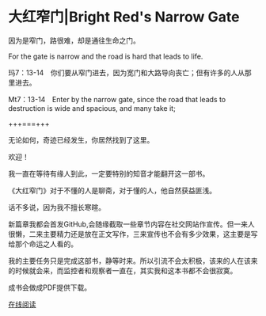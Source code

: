 # 大红窄门|Bright Red's Narrow Gate

因为是窄门，路很难，却是通往生命之门。

For the gate is narrow and the road is hard that leads to life.

玛7：13-14　你们要从窄门进去，因为宽门和大路导向丧亡；但有许多的人从那里进去。

Mt7：13-14　Enter by the narrow gate, since the road that leads to destruction is wide and spacious, and many take it;


+++===+++


无论如何，奇迹已经发生，你居然找到了这里。

欢迎！

我一直在等待有缘人到此，一定要特别的知音才能翻开这一部书。

《大红窄门》对于不懂的人是聊斋，对于懂的人，他自然获益匪浅。

话不多说，因为我不擅长寒暄。

新篇章我都会首发GitHub,会随缘截取一些章节内容在社交网站作宣传。但一来人很懒，二来主要精力还是放在正文写作，三来宣传也不会有多少效果，这主要是写给那个命运之人看的。

我的主要任务只是完成这部书，静等时来。所以引流不会太积极，该来的人在该来的时候就会来，而监控者和观察者一直在，其实我和这本书都不会很寂寞。

成书会做成PDF提供下载。

[在线阅读](https://foy-wang.github.io/bigred/)

